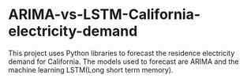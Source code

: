 # ARIMA-vs-LSTM-California-electricity-demand
This project uses Python libraries to forecast the residence electricity demand for California. The models used to forecast are ARIMA and the machine learning LSTM(Long short term memory). 
